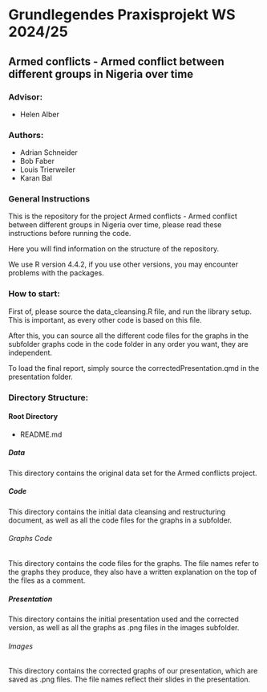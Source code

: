 # Grundlegendes Praxisprojekt WS 2024/25

## Armed conflicts - Armed conflict between different groups in Nigeria over time

### Advisor:

-   Helen Alber

### Authors:

-   Adrian Schneider
-   Bob Faber
-   Louis Trierweiler
-   Karan Bal

### General Instructions

This is the repository for the project Armed conflicts - Armed conflict between different groups in Nigeria over time,
please read these instructions before running the code.

Here you will find information on the structure of the repository.

We use R version 4.4.2, if you use other versions, you may encounter problems with the packages.


### How to start:

First of, please source the data_cleansing.R file, and run the library setup.
This is important, as every other code is based on this file.

After this, you can source all the different code files for the graphs in the subfolder graphs code in the code folder
in any order you want, they are independent.

To load the final report, simply source the correctedPresentation.qmd in the presentation folder.


### Directory Structure:

#### Root Directory

-   README.md

##### Data

This directory contains the original data set for the Armed conflicts project.

##### Code

This directory contains the initial data cleansing and restructuring document, as well as all the code files for the graphs 
in a subfolder.

###### Graphs Code

This directory contains the code files for the graphs.
The file names refer to the graphs they produce, they also have a written explanation on the top of the files
as a comment.

##### Presentation

This directory contains the initial presentation used and the corrected version, 
as well as all the graphs as .png files in the images subfolder.

###### Images

This directory contains the corrected graphs of our presentation, which are saved as .png files.
The file names reflect their slides in the presentation.
